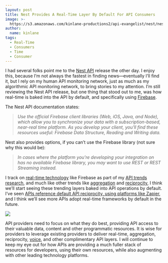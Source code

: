 ```yaml
---
layout: post
title: Nest Provides A Real-Time Layer By Default For API Consumers
image: >-
  https://s3.amazonaws.com/kinlane-productions2/api-evangelist/nest/nest-developer-program.png
author:
  name: kinlane
tags:
  - Real-Time
  - Consumers
  - Time
  - Consumer
---
```

I had several folks point me to the [Nest API](https://developer.nest.com/documentation/nest-api-intro) release the other day. I enjoy this, because I’m not always the fastest in finding news—eventually I’ll find it, but I rely on my human API monitoring network, just as much as my algorithmic API monitoring network, to bring stories to my attention. I’m still reviewing the Nest API release, but one thing that stood out to me, was how real-time is baked into the API by default, and specifically using [Firebase](https://www.firebase.com/).

The Nest API documentation states:

> _Use the official Firebase client libraries (Web, iOS, Java, and Node), which allow you to synchronize your data with a subscription-based, near-real time platform. As you develop your client, you'll find these resources useful: Firebase Data Structure, Reading and Writing data._

Nest also provides options, if you can’t use the Firebase library (not sure why this would be):

> _In cases where the platform you're developing your integration on has no available Firebase library, you may want to use REST or REST Streaming instead._

I track on [real-time technology](http://bit.ly/11RorBM) like Firebase as part of my [API trends research](http://apievangelist.com/trends/), and much like other trends like [aggregation](http://bit.ly/11RojT4 "aggregation") and [reciprocity](http://bit.ly/19Li6cS/), I think we’ll start seeing these trending layers baked into API operations by default. I’ve seen [APIs reference default API reciprocity, using platforms like Zapier](http://apievangelist.com/2014/03/13/api-management-adding-reciprocity-building-blocks/), and I think we’ll see more APIs adopt real-time frameworks by default in the future.

[![](https://s3.amazonaws.com/kinlane-productions2/api-evangelist/firebase/firebase-logo.png)](https://www.firebase.com/)

API providers need to focus on what they do best, providing API access to their valuable data, content and other programmatic resources. It is wise for providers to leverage existing providers to deliver real-time, aggregation, reciprocity, [voice](http://bit.ly/10sgWQI), and other complimentary API layers. I will continue to keep my eye out for how APIs are providing a much fuller stack of resources for developers, using their own resources, while also augmenting with other leading technology platforms.